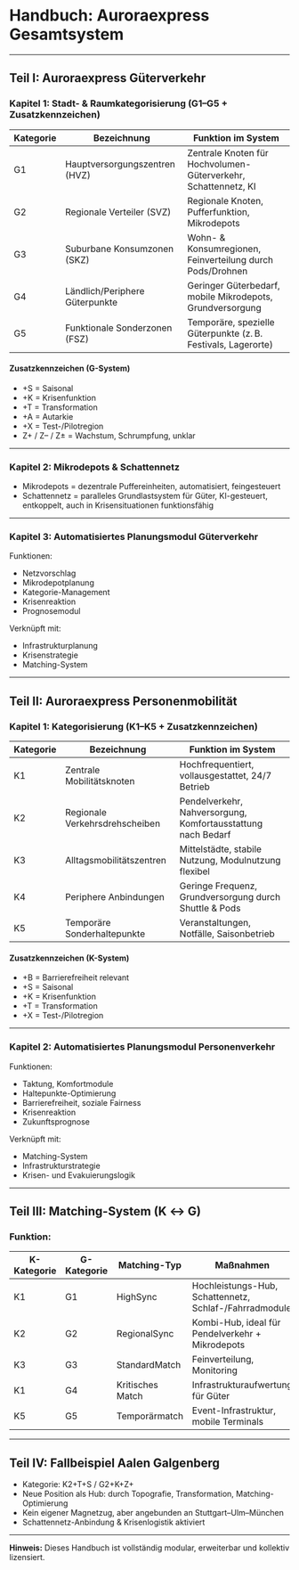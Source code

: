 # Handbuch: Auroraexpress Gesamtsystem

---

## Teil I: Auroraexpress Güterverkehr

### Kapitel 1: Stadt- & Raumkategorisierung (G1–G5 + Zusatzkennzeichen)

| Kategorie | Bezeichnung                         | Funktion im System                                               |
|-----------|-------------------------------------|------------------------------------------------------------------|
| G1        | Hauptversorgungszentren (HVZ)       | Zentrale Knoten für Hochvolumen-Güterverkehr, Schattennetz, KI  |
| G2        | Regionale Verteiler (SVZ)           | Regionale Knoten, Pufferfunktion, Mikrodepots                    |
| G3        | Suburbane Konsumzonen (SKZ)         | Wohn- & Konsumregionen, Feinverteilung durch Pods/Drohnen       |
| G4        | Ländlich/Periphere Güterpunkte      | Geringer Güterbedarf, mobile Mikrodepots, Grundversorgung       |
| G5        | Funktionale Sonderzonen (FSZ)       | Temporäre, spezielle Güterpunkte (z. B. Festivals, Lagerorte)    |

#### Zusatzkennzeichen (G-System)

- +S = Saisonal
- +K = Krisenfunktion
- +T = Transformation
- +A = Autarkie
- +X = Test-/Pilotregion
- Z+ / Z– / Z± = Wachstum, Schrumpfung, unklar

---

### Kapitel 2: Mikrodepots & Schattennetz

- Mikrodepots = dezentrale Puffereinheiten, automatisiert, feingesteuert
- Schattennetz = paralleles Grundlastsystem für Güter, KI-gesteuert, entkoppelt, auch in Krisensituationen funktionsfähig

---

### Kapitel 3: Automatisiertes Planungsmodul Güterverkehr

Funktionen:
- Netzvorschlag
- Mikrodepotplanung
- Kategorie-Management
- Krisenreaktion
- Prognosemodul

Verknüpft mit:
- Infrastrukturplanung
- Krisenstrategie
- Matching-System

---

## Teil II: Auroraexpress Personenmobilität

### Kapitel 1: Kategorisierung (K1–K5 + Zusatzkennzeichen)

| Kategorie | Bezeichnung                         | Funktion im System                                               |
|-----------|-------------------------------------|------------------------------------------------------------------|
| K1        | Zentrale Mobilitätsknoten           | Hochfrequentiert, vollausgestattet, 24/7 Betrieb                 |
| K2        | Regionale Verkehrsdrehscheiben      | Pendelverkehr, Nahversorgung, Komfortausstattung nach Bedarf    |
| K3        | Alltagsmobilitätszentren            | Mittelstädte, stabile Nutzung, Modulnutzung flexibel            |
| K4        | Periphere Anbindungen               | Geringe Frequenz, Grundversorgung durch Shuttle & Pods          |
| K5        | Temporäre Sonderhaltepunkte         | Veranstaltungen, Notfälle, Saisonbetrieb                        |

#### Zusatzkennzeichen (K-System)

- +B = Barrierefreiheit relevant
- +S = Saisonal
- +K = Krisenfunktion
- +T = Transformation
- +X = Test-/Pilotregion

---

### Kapitel 2: Automatisiertes Planungsmodul Personenverkehr

Funktionen:
- Taktung, Komfortmodule
- Haltepunkte-Optimierung
- Barrierefreiheit, soziale Fairness
- Krisenreaktion
- Zukunftsprognose

Verknüpft mit:
- Matching-System
- Infrastrukturstrategie
- Krisen- und Evakuierungslogik

---

## Teil III: Matching-System (K ↔ G)

### Funktion:

| K-Kategorie | G-Kategorie | Matching-Typ     | Maßnahmen                                               |
|-------------|-------------|------------------|---------------------------------------------------------|
| K1          | G1          | HighSync         | Hochleistungs-Hub, Schattennetz, Schlaf-/Fahrradmodule |
| K2          | G2          | RegionalSync     | Kombi-Hub, ideal für Pendelverkehr + Mikrodepots       |
| K3          | G3          | StandardMatch    | Feinverteilung, Monitoring                             |
| K1          | G4          | Kritisches Match | Infrastrukturaufwertung für Güter                      |
| K5          | G5          | Temporärmatch    | Event-Infrastruktur, mobile Terminals                  |

---

## Teil IV: Fallbeispiel Aalen Galgenberg

- Kategorie: K2+T+S / G2+K+Z+
- Neue Position als Hub: durch Topografie, Transformation, Matching-Optimierung
- Kein eigener Magnetzug, aber angebunden an Stuttgart–Ulm–München
- Schattennetz-Anbindung & Krisenlogistik aktiviert

---

**Hinweis:** Dieses Handbuch ist vollständig modular, erweiterbar und kollektiv lizensiert.
